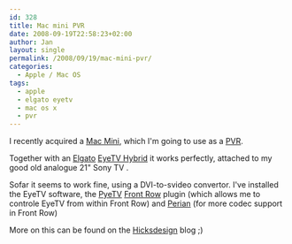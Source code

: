 ```yaml
---
id: 328
title: Mac mini PVR
date: 2008-09-19T22:58:23+02:00
author: Jan
layout: single
permalink: /2008/09/19/mac-mini-pvr/
categories:
  - Apple / Mac OS
tags:
  - apple
  - elgato eyetv
  - mac os x
  - pvr
---
```

I recently acquired a [Mac Mini](http://www.apple.com/macmini/), which I'm going to use as a [PVR](http://en.wikipedia.org/wiki/PVR).

Together with an [Elgato](http://www.elgato.com/) [EyeTV Hybrid](http://www.elgato.com/elgato/na/mainmenu/products/hybrid.en.html) it works perfectly, attached to my good old analogue 21" Sony TV .

Sofar it seems to work fine, using a DVI-to-svideo convertor. I've installed the EyeTV software, the [PyeTV](http://code.google.com/p/pyetv/) [Front Row](http://en.wikipedia.org/wiki/Front_Row) plugin (which allows me to controle EyeTV from within Front Row) and [Perian](http://perian.org/) (for more codec support in Front Row)

More on this can be found on the [Hicksdesign](http://www.hicksdesign.co.uk/journal/mac-mini-media-centre) blog ;)
